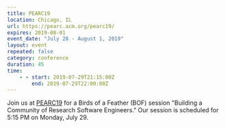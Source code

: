```yaml
---
title: PEARC19
location: Chicago, IL
url: https://pearc.acm.org/pearc19/
expires: 2019-08-01
event_date: "July 28 - August 1, 2019"
layout: event
repeated: false
category: conference
duration: 45
time:
    - - start: 2019-07-29T21:15:00Z
        end: 2019-07-29T22:00:00Z
---
```


Join us at [PEARC19](https://pearc.acm.org/pearc19/) for a Birds of a Feather (BOF) session "Building a Community of Research Software Engineers."  Our session is scheduled for 5:15 PM on Monday, July 29.
